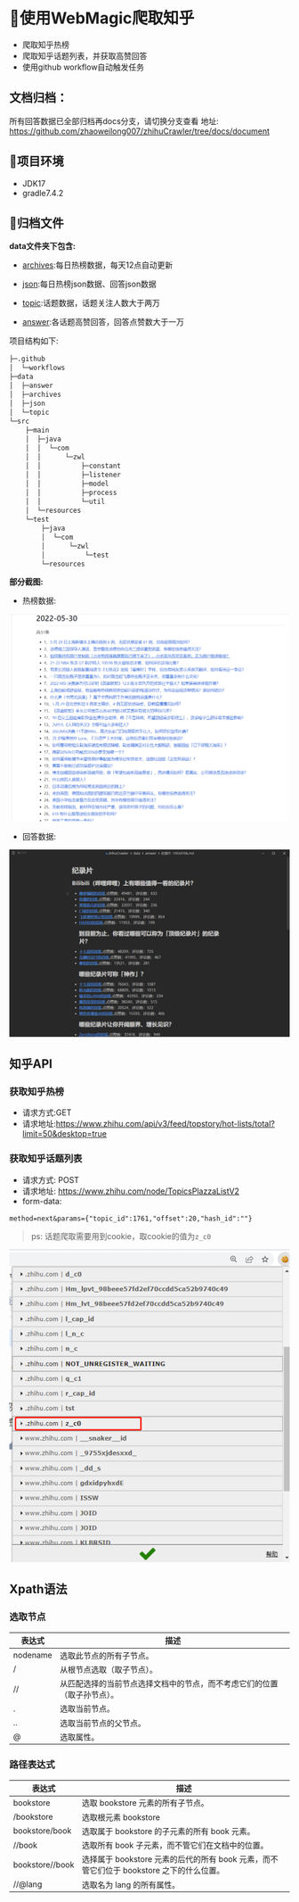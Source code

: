 # 🐞使用WebMagic爬取知乎

- 爬取知乎热榜
- 爬取知乎话题列表，并获取高赞回答
- 使用github workflow自动触发任务

## 文档归档：
所有回答数据已全部归档再docs分支，请切换分支查看
地址: <https://github.com/zhaoweilong007/zhihuCrawler/tree/docs/document>

## 🔨项目环境

- JDK17
- gradle7.4.2

## 📄归档文件

**data文件夹下包含:**

- [archives](/data/archives):每日热榜数据，每天12点自动更新

- [json](/data/json):每日热榜json数据、回答json数据

- [topic](/data/topic):话题数据，话题关注人数大于两万

- [answer](/data/answer):各话题高赞回答，回答点赞数大于一万

项目结构如下:

```
├─.github
│  └─workflows
├─data
│  ├─answer
│  ├─archives
│  ├─json
│  └─topic
└─src
    ├─main
    │  ├─java
    │  │  └─com
    │  │      └─zwl
    │  │          ├─constant
    │  │          ├─listener
    │  │          ├─model
    │  │          ├─process
    │  │          └─util
    │  └─resources
    └─test
        ├─java
        │  └─com
        │      └─zwl
        │          └─test
        └─resources

```

**部分截图:**

- 热榜数据:

![](/data/img/zhihu1.png)

- 回答数据:

![](/data/img/zhihu2.png)

## 知乎API

### 获取知乎热榜

- 请求方式:GET
- 请求地址:https://www.zhihu.com/api/v3/feed/topstory/hot-lists/total?limit=50&desktop=true

### 获取知乎话题列表

- 请求方式: POST
- 请求地址: https://www.zhihu.com/node/TopicsPlazzaListV2
- form-data:

```
method=next&params={"topic_id":1761,"offset":20,"hash_id":""}
```

> ps: 话题爬取需要用到cookie，取cookie的值为`z_c0`

![](/data/img/zhihu3.png)

## Xpath语法

### 选取节点

|表达式|描述|
|----|----|
|nodename|    选取此节点的所有子节点。|
|/    |从根节点选取（取子节点）。|
|//    |从匹配选择的当前节点选择文档中的节点，而不考虑它们的位置（取子孙节点）。|
|.    |选取当前节点。|
|..    |选取当前节点的父节点。|
|@    |选取属性。|

### 路径表达式

|表达式|描述|
|----|----|
|bookstore    |选取 bookstore 元素的所有子节点。|
|/bookstore |选取根元素 bookstore|
|bookstore/book|    选取属于 bookstore 的子元素的所有 book 元素。|
|//book    |选取所有 book 子元素，而不管它们在文档中的位置。|
|bookstore//book|    选择属于 bookstore 元素的后代的所有 book 元素，而不管它们位于 bookstore 之下的什么位置。|
|//@lang    |选取名为 lang 的所有属性。|
